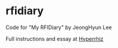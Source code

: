 # rfidiary
Code for "My RFIDiary" by JeongHyun Lee

Full instructions and essay at [Hyperrhiz](https://doi.org/10.20415/hyp/018.k01)

